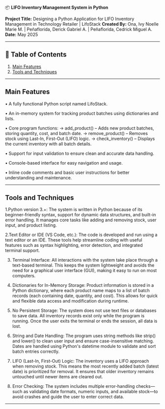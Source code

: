 📦 **LIFO Inventory Management System in Python**

**Project Title:** Designing a Python Application for LIFO Inventory Management in Technology Retailer | LifoStack
**Created By:** Ona, Ivy Noelle Marie M. | Peñaflorida, Derick Gabriel A. | Peñaflorida, Cedrick Miguel A.  
**Date:** May 2025

---

## 📌 Table of Contents
1. [Main Features](#main-features)
2. [Tools and Techniques](#tools-and-techniques)

---

## Main Features
• A fully functional Python script named LifoStack.

• An in-memory system for tracking product batches using dictionaries and lists.

• Core program functions:
  -> add_product() – Adds new product batches, storing quantity, cost, and batch date.
  -> remove_product() – Removes stock using Last-In, First-Out (LIFO) logic.
  -> check_inventory() – Displays the current inventory with all batch details.

• Support for input validation to ensure clean and accurate data handling.

• Console-based interface for easy navigation and usage.

• Inline code comments and basic user instructions for better understanding and maintenance.

---

## Tools and Techniques
  1.Python version 3.+: The system is written in Python because of its beginner-friendly syntax, support for dynamic data structures, and built-in error handling. It manages core tasks like adding and removing stock, user input, and product listing.
  
  2.Text Editor or IDE (VS Code, etc.): The code is developed and run using a text editor or an IDE. These tools help streamline coding with useful features such as syntax highlighting, error detection, and integrated terminal support.
  
  3.  Terminal Interface:  All interactions with the system take place through a text-based terminal. This keeps the system lightweight and avoids the need for a graphical user interface (GUI), making it easy to run on most computers.
  
  4.  Dictionaries for In-Memory Storage: Product information is stored in a Python dictionary, where each product name maps to a list of batch records (each containing date, quantity, and cost). This allows for quick and flexible data access and modification during runtime.
  
  5.  No Persistent Storage: The system does not use text files or databases to save data. All inventory records exist only while the program is running. Once the user exits the terminal or ends the session, all data is lost.
  
  6.  String and Date Handling: The program uses string methods like strip() and lower() to clean user input and ensure case-insensitive matching. Dates are handled using Python's datetime module to validate and sort batch entries correctly.
  
  7.  LIFO (Last-In, First-Out) Logic: The inventory uses a LIFO approach when removing stock. This means the most recently added batch (latest date) is prioritized for removal. It ensures that older inventory remains untouched until newer items are cleared out.

  8.  Error Checking: The system includes multiple error-handling checks—such as validating date formats, numeric inputs, and available stock—to avoid crashes and guide the user to enter correct data.

---
